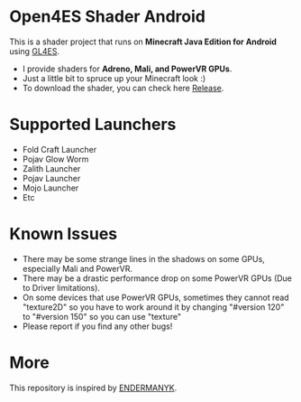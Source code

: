 # Open4ES Shader Android
This is a shader project that runs on **Minecraft Java Edition for Android** using [GL4ES](https://github.com/PojavLauncherTeam/gl4es-114-extra).

- I provide shaders for **Adreno, Mali, and PowerVR GPUs**.
- Just a little bit to spruce up your Minecraft look :)
- To download the shader, you can check here [Release](https://github.com/ahmaf-gif/Open4ES-Shader-Android/releases).

# Supported Launchers
- Fold Craft Launcher
- Pojav Glow Worm
- Zalith Launcher
- Pojav Launcher
- Mojo Launcher
- Etc

# Known Issues
- There may be some strange lines in the shadows on some GPUs, especially Mali and PowerVR.
- There may be a drastic performance drop on some PowerVR GPUs (Due to Driver limitations).
- On some devices that use PowerVR GPUs, sometimes they cannot read "texture2D" so you have to work around it by changing "#version 120" to "#version 150" so you can use "texture"
- Please report if you find any other bugs!

# More
This repository is inspired by [ENDERMANYK](https://github.com/Open4Es/Open4Es-Shader-Android).
